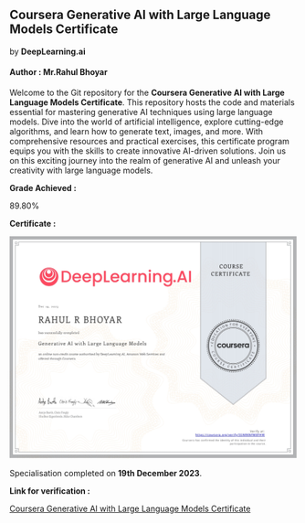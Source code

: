 ## Coursera Generative AI with Large Language Models Certificate

by **DeepLearning.ai**

#### Author : Mr.Rahul Bhoyar


Welcome to the Git repository for the **Coursera Generative AI with Large Language Models Certificate**. This repository hosts the code and materials essential for mastering generative AI techniques using large language models. Dive into the world of artificial intelligence, explore cutting-edge algorithms, and learn how to generate text, images, and more. With comprehensive resources and practical exercises, this certificate program equips you with the skills to create innovative AI-driven solutions. Join us on this exciting journey into the realm of generative AI and unleash your creativity with large language models. 

**Grade Achieved :**

89.80%

**Certificate :**

![Sample Image](certificate/Coursera-GenerativeAI-with-Large-Language-Models-Course.jpg)

Specialisation completed on **19th December 2023**.

**Link for verification :**

[Coursera Generative AI with Large Language Models Certificate](https://www.coursera.org/account/accomplishments/verify/5SNRKNFM8FHW)
